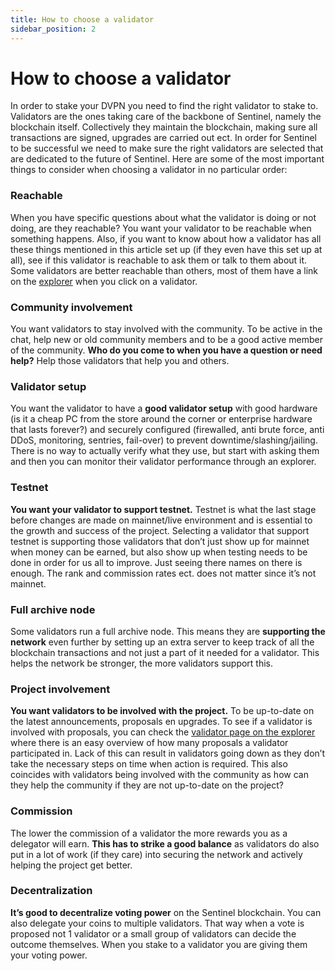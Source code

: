 ```yaml
---
title: How to choose a validator
sidebar_position: 2
---
```


# How to choose a validator

In order to stake your DVPN you need to find the right validator to stake to. Validators are the ones taking care of the backbone of Sentinel, namely the blockchain itself. Collectively they maintain the blockchain, making sure all transactions are signed, upgrades are carried out ect. In order for Sentinel to be successful we need to make sure the right validators are selected that are dedicated to the future of Sentinel. Here are some of the most important things to consider when choosing a validator in no particular order:

### Reachable
When you have specific questions about what the validator is doing or not doing, are they reachable? You want your validator to be reachable when something happens. Also, if you want to know about how a validator has all these things mentioned in this article set up (if they even have this set up at all), see if this validator is reachable to ask them or talk to them about it. Some validators are better reachable than others, most of them have a link on the [explorer](https://www.mintscan.io/sentinel/validators) when you click on a validator.

### Community involvement
You want validators to stay involved with the community. To be active in the chat, help new or old community members and to be a good active member of the community. **Who do you come to when you have a question or need help?** Help those validators that help you and others.

### Validator setup
You want the validator to have a **good validator setup** with good hardware (is it a cheap PC from the store around the corner or enterprise hardware that lasts forever?) and securely configured (firewalled, anti brute force, anti DDoS, monitoring, sentries, fail-over) to prevent downtime/slashing/jailing. There is no way to actually verify what they use, but start with asking them and then you can monitor their validator performance through an explorer.

### Testnet
**You want your validator to support testnet.** Testnet is what the last stage before changes are made on mainnet/live environment and is essential to the growth and success of the project. Selecting a validator that support testnet is supporting those validators that don’t just show up for mainnet when money can be earned, but also show up when testing needs to be done in order for us all to improve. Just seeing there names on there is enough. The rank and commission rates ect. does not matter since it’s not mainnet.

### Full archive node
Some validators run a full archive node. This means they are **supporting the network** even further by setting up an extra server to keep track of all the blockchain transactions and not just a part of it needed for a validator. This helps the network be stronger, the more validators support this.

### Project involvement
**You want validators to be involved with the project.** To be up-to-date on the latest announcements, proposals en upgrades. To see if a validator is involved with proposals, you can check the [validator page on the explorer](https://www.mintscan.io/sentinel/validators) where there is an easy overview of how many proposals a validator participated in. Lack of this can result in validators going down as they don’t take the necessary steps on time when action is required. This also coincides with validators being involved with the community as how can they help the community if they are not up-to-date on the project?

### Commission
The lower the commission of a validator the more rewards you as a delegator will earn. **This has to strike a good balance** as validators do also put in a lot of work (if they care) into securing the network and actively helping the project get better.

### Decentralization
**It’s good to decentralize voting power** on the Sentinel blockchain. You can also delegate your coins to multiple validators. That way when a vote is proposed not 1 validator or a small group of validators can decide the outcome themselves. When you stake to a validator you are giving them your voting power.